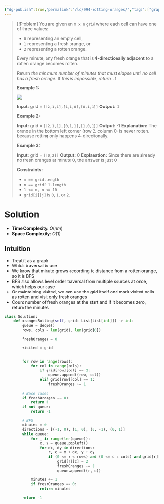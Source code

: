 ```yaml
---
{"dg-publish":true,"permalink":"/lc/994-rotting-oranges/","tags":["graph","bfs"]}
---
```


>[!Problem]
>You are given an `m x n` `grid` where each cell can have one of three values:
> - `0` representing an empty cell,
> - `1` representing a fresh orange, or
> - `2` representing a rotten orange.
> 
> Every minute, any fresh orange that is **4-directionally adjacent** to a rotten orange becomes rotten.
> 
> Return _the minimum number of minutes that must elapse until no cell has a fresh orange_. If _this is impossible, return_ `-1`.
> 
> **Example 1:**
> 
> ![](https://assets.leetcode.com/uploads/2019/02/16/oranges.png)
> 
> **Input:** grid = `[[2,1,1],[1,1,0],[0,1,1]]`
> **Output:** 4
> 
> **Example 2:**
> 
> **Input:** grid = `[[2,1,1],[0,1,1],[1,0,1]]`
> **Output:** -1
> **Explanation:** The orange in the bottom left corner (row 2, column 0) is never rotten, because rotting only happens 4-directionally.
> 
> **Example 3:**
> 
> **Input:** grid = `[[0,2]]`
> **Output:** 0
> **Explanation:** Since there are already no fresh oranges at minute 0, the answer is just 0.
> 
> **Constraints:**
> 
> - `m == grid.length`
> - `n == grid[i].length`
> - `1 <= m, n <= 10`
> - `grid[i][j]` is `0`, `1`, or `2`.

# Solution
- **Time Complexity**: $O(nm)$
- **Space Complexity**: $O(1)$
## Intuition
- Treat it as a graph
- Which traversal to use
- We know that minute grows according to distance from a rotten orange, so it is BFS
- BFS also allows level order traversal from multiple sources at once, which helps our case
- Or maintaining visited, we can use the grid itself and mark visited cells as rotten and visit only fresh oranges
- Count number of fresh oranges at the start and if it becomes zero, return the minutes
```python
class Solution:
    def orangesRotting(self, grid: List[List[int]]) -> int:
        queue = deque()
        rows, cols = len(grid), len(grid[0])

        freshOranges = 0

        visited = grid
        

        for row in range(rows):
            for col in range(cols):
                if grid[row][col] == 2:
                    queue.append((row, col))
                elif grid[row][col] == 1:
                    freshOranges += 1
        
        # Base cases
        if freshOranges == 0:
            return 0
        if not queue:
            return -1

        # BFS
        minutes = 0
        directions = [(-1, 0), (1, 0), (0, -1), (0, 1)]
        while queue:
            for _ in range(len(queue)):
                x, y = queue.popleft()
                for dx, dy in directions:
                    r, c = x + dx, y + dy
                    if (0 <= r < rows) and (0 <= c < cols) and grid[r][c] == 1:
                        grid[r][c] = 2
                        freshOranges -= 1
                        queue.append((r, c))
 
            minutes += 1
            if freshOranges == 0:
                return minutes

        return -1
```